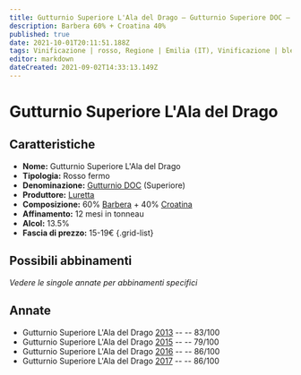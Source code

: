 ```yaml
---
title: Gutturnio Superiore L'Ala del Drago – Gutturnio Superiore DOC – Luretta – Emilia (IT) – 15-19€ – 1★-3★
description: Barbera 60% + Croatina 40%
published: true
date: 2021-10-01T20:11:51.188Z
tags: Vinificazione | rosso, Regione | Emilia (IT), Vinificazione | blend, Vinificazione | fermo, Valutazioni | 3 stelle, Vitigni | Barbera, Vitigni | Croatina, Prezzi | 15-19€
editor: markdown
dateCreated: 2021-09-02T14:33:13.149Z
---
```


# Gutturnio Superiore L'Ala del Drago

## Caratteristiche
- **Nome:** Gutturnio Superiore L'Ala del Drago
- **Tipologia:** Rosso fermo
- **Denominazione:** [Gutturnio DOC](/denominazioni/Italia/Emilia/DOC-Gutturnio) (Superiore)
- **Produttore:** [Luretta](/produttori/Italia/Emilia/Luretta) 
- **Composizione:** 60% [Barbera](/vitigni/Italia/barbera) + 40% [Croatina](/vitigni/Italia/croatina)
- **Affinamento:** 12 mesi in tonneau
- **Alcol:** 13.5%
- **Fascia di prezzo:** 15-19€
{.grid-list}

## Possibili abbinamenti
*Vedere le singole annate per abbinamenti specifici*

## Annate
- Gutturnio Superiore L'Ala del Drago [2013](/vini/Italia/Emilia/Luretta/Gutturnio-Superiore-L-Ala-del-Drago/2013) -- <span class="star-2"></span> -- 83/100
- Gutturnio Superiore L'Ala del Drago [2015](/vini/Italia/Emilia/Luretta/Gutturnio-Superiore-L-Ala-del-Drago/2015) -- <span class="star-1"></span> -- 79/100
- Gutturnio Superiore L'Ala del Drago [2016](/vini/Italia/Emilia/Luretta/Gutturnio-Superiore-L-Ala-del-Drago/2016) -- <span class="star-3"></span> -- 86/100
- Gutturnio Superiore L'Ala del Drago [2017](/vini/Italia/Emilia/Luretta/Gutturnio-Superiore-L-Ala-del-Drago/2017) -- <span class="star-3"></span> -- 86/100

